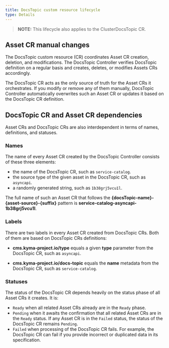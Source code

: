 ```yaml
---
title: DocsTopic custom resource lifecycle
type: Details
---
```


>**NOTE:** This lifecycle also applies to the ClusterDocsTopic CR.

## Asset CR manual changes

The DocsTopic custom resource (CR) coordinates Asset CR creation, deletion, and modifications. The DocsTopic Controller verifies DocsTopic definition on a regular basis and creates, deletes, or modifies Assets CRs accordingly.

The DocsTopic CR acts as the only source of truth for the Asset CRs it orchestrates. If you modify or remove any of them manually, DocsTopic Controller automatically overwrites such an Asset CR or updates it based on the DocsTopic CR definition.

##  DocsTopic CR and Asset CR dependencies

Asset CRs and DocsTopic CRs are also interdependent in terms of names, definitions, and statuses.

### Names

The name of every Asset CR created by the DocsTopic Controller consists of these three elements:

- the name of the DocsTopic CR, such as `service-catalog`.
- the source type of the given asset in the DocsTopic CR, such as `asyncapi`.
- a randomly generated string, such as `1b38grj5vcu1l`.

The full name of such an Asset CR that follows the **{docsTopic-name}-{asset-source}-{suffix}** pattern is **service-catalog-asyncapi-1b38grj5vcu1l**.

### Labels

There are two labels in every Asset CR created from DocsTopic CRs. Both of them are based on DocsTopic CRs definitions:

- **cms.kyma-project.io/type** equals a given **type** parameter from the DocsTopic CR, such as `asyncapi`.

- **cms.kyma-project.io/docs-topic** equals the **name** metadata from the DocsTopic CR, such as `service-catalog`.

### Statuses

The status of the DocsTopic CR depends heavily on the status phase of all Asset CRs it creates. It is:

- `Ready` when all related Asset CRs already are in the `Ready` phase.
- `Pending` when it awaits the confirmation that all related Asset CRs are in the `Ready` status. If any Asset CR is in the `Failed` status, the status of the DocsTopic CR remains `Pending`.
- `Failed` when processing of the DocsTopic CR fails. For example, the DocsTopic CR can fail if you provide incorrect or duplicated data in its specification.
